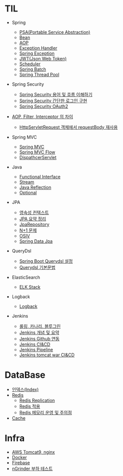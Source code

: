 # TIL
  
 - Spring
   - [PSA(Portable Service Abstraction)](https://github.com/russell-seo/TIL/blob/main/Spring/PSA.md)
   - [Bean](https://github.com/russell-seo/TIL/blob/main/Spring/Bean.md)
   - [AOP](https://github.com/russell-seo/TIL/blob/main/Spring/AOP.md)
   - [Exception Handler](https://github.com/russell-seo/TIL/blob/main/Spring/ExceptionHandler.md) 
   - [Spring Exception](https://github.com/russell-seo/TIL/blob/main/Spring/Exception.md)
   - [JWT(Json Web Token)](https://github.com/russell-seo/TIL/blob/main/Spring/JWT.md)
   - [Scheduler](https://github.com/russell-seo/TIL/blob/main/Spring/Scheduler.md)
   - [Spring Batch](https://github.com/russell-seo/TIL/blob/main/Spring/SpringBatch.md)
   - [Spring Thread Pool](https://github.com/russell-seo/TIL/blob/main/Spring/threadpool.md)
 - Spring Security
      - [Spring Security 용어 및 흐름 이해하기](https://github.com/russell-seo/TIL/blob/main/Spring/SpringSecurityName.md)
      - [Spring Security 간단한 로그인 구현](https://github.com/russell-seo/TIL/blob/main/Spring/Security.md)
      - [Spring Security OAuth2](https://github.com/russell-seo/TIL/blob/main/Spring/securityOauth2.md)
 
 - [AOP, Filter, Interceptor 의 차이](https://github.com/russell-seo/TIL/blob/main/AOP%2CFilter%2CInterceptor.md)
    - [HttpServletRequest 객체에서 requestBody 재사용](https://github.com/russell-seo/TIL/blob/main/FilterRequestMulti.md)
 
 - Spring MVC
    - [Spring MVC](https://github.com/russell-seo/TIL/blob/main/Spring/Spring%20MVC.md)
    - [Spring MVC Flow](https://github.com/russell-seo/TIL/blob/main/Spring/Spring%20MVC%20Flow.md)
    - [DispathcerServlet](https://github.com/russell-seo/TIL/blob/main/Spring/DispatcherServlet.md)
 - Java
    - [Functional Interface](https://github.com/russell-seo/TIL/blob/main/Java/Functional.md)
    - [Stream](https://github.com/russell-seo/TIL/blob/main/Java/Stream.md)
    - [Java Reflection](https://github.com/russell-seo/TIL/blob/main/Java/Reflection.md)
    - [Optional](https://github.com/russell-seo/TIL/blob/main/Java/Optional.md)

  - JPA
      - [영속성 컨텍스트](https://github.com/russell-seo/TIL/blob/main/JPA/%EC%98%81%EC%86%8D%EC%84%B1%EC%BB%A8%ED%85%8D%EC%8A%A4%ED%8A%B8.md)
      - [JPA 요약 정리](https://github.com/russell-seo/ORM-JPA)
      - [JpaRepository](https://github.com/russell-seo/TIL/blob/main/JPA/JpaRepository.md)
      - [N+1 문제](https://github.com/russell-seo/TIL/blob/main/JPA/N%2B1.md)
      - [OSIV](https://github.com/russell-seo/TIL/blob/main/JPA/OSIV.md)
      - [Spring Data Jpa](https://github.com/russell-seo/TIL/blob/main/JPA/SpringDataJpa.md)
      
  - QueryDsl
      
      - [Spring Boot Querydsl 설정](https://github.com/russell-seo/TIL/blob/main/Querydsl/QueryDsl.md)    
      - [Querydsl 기본문법](https://github.com/russell-seo/TIL/blob/main/Querydsl/BasicGrammer.md)  
      
  - ElasticSearch
  
       - [ELK Stack](https://github.com/russell-seo/TIL/blob/main/infra/ELK.md)

  - Logback

       - [Logback](https://github.com/russell-seo/TIL/blob/main/Logback/Filter.md)
  
  - Jenkins
       - [롤링, 카나리, 블루그린](https://github.com/russell-seo/TIL/blob/main/Jenkins/deployStrategy.md)
       - [Jenkins 개념 및 요약](https://github.com/russell-seo/TIL/blob/main/Jenkins/jenkins.md)
       - [Jenkins Github 연동](https://github.com/russell-seo/TIL/blob/main/Jenkins/github.md)
       - [Jenkins CI&CD](https://github.com/russell-seo/TIL/blob/main/Jenkins/CI%26CD.md)
       - [Jenkins Pipeline](https://github.com/russell-seo/TIL/blob/main/Jenkins/pipeline.md)
       - [Jenkins tomcat war CI&CD](https://github.com/russell-seo/TIL/blob/main/Jenkins/tocmat.md)
# DataBase

  - [인덱스(Index)](https://github.com/russell-seo/TIL/blob/main/DB/index.md)
  - [Redis](https://github.com/russell-seo/TIL/blob/main/DB/Redis.md)
    - [Redis Replication](https://github.com/russell-seo/TIL/blob/main/DB/RedisReplication.md)
    - [Redis 적용](https://github.com/russell-seo/TIL/blob/main/DB/RedisApply.md)
    - [Redis 메모리 운영 및 주의점](https://github.com/russell-seo/TIL/blob/main/DB/RedisCaution.md)
  - [Cache](https://github.com/russell-seo/TIL/blob/main/DB/Cache.md)
# Infra

  -   [AWS Tomcat9, nginx](https://github.com/russell-seo/TIL/blob/main/Infra/AWS/Tomcat%2CNginx.md)
  -   [Docker](https://github.com/russell-seo/TIL/blob/main/Infra/AWS/docker.md)
  -   [Firebase](https://github.com/russell-seo/TIL/blob/main/infra/firebase.md)
  -   [nGrinder 부하 테스트](https://github.com/russell-seo/TIL/blob/main/nGrinder/buhaTest.md)
